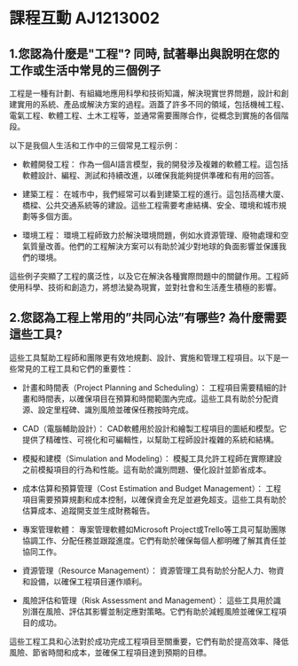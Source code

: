 # 課程互動 AJ1213002
## 1.您認為什麼是"工程"? 同時, 試著舉出與說明在您的工作或生活中常見的三個例子
工程是一種有計劃、有組織地應用科學和技術知識，解決現實世界問題，設計和創建實用的系統、產品或解決方案的過程。涵蓋了許多不同的領域，包括機械工程、電氣工程、軟體工程、土木工程等，並通常需要團隊合作，從概念到實施的各個階段。

以下是我個人生活和工作中的三個常見工程示例：

- 軟體開發工程： 作為一個AI語言模型，我的開發涉及複雜的軟體工程。這包括軟體設計、編程、測試和持續改進，以確保我能夠提供準確和有用的回答。

- 建築工程： 在城市中，我們經常可以看到建築工程的進行。這包括高樓大廈、橋樑、公共交通系統等的建設。這些工程需要考慮結構、安全、環境和城市規劃等多個方面。

- 環境工程： 環境工程師致力於解決環境問題，例如水資源管理、廢物處理和空氣質量改善。他們的工程解決方案可以有助於減少對地球的負面影響並保護我們的環境。

這些例子突顯了工程的廣泛性，以及它在解決各種實際問題中的關鍵作用。工程師使用科學、技術和創造力，將想法變為現實，並對社會和生活產生積極的影響。


## 2.您認為工程上常用的”共同心法”有哪些? 為什麼需要這些工具?

這些工具幫助工程師和團隊更有效地規劃、設計、實施和管理工程項目。以下是一些常見的工程工具和它們的重要性：

- 計畫和時間表（Project Planning and Scheduling）： 工程項目需要精細的計畫和時間表，以確保項目在預算和時間範圍內完成。這些工具有助於分配資源、設定里程碑、識別風險並確保任務按時完成。

- CAD（電腦輔助設計）： CAD軟體用於設計和繪製工程項目的圖紙和模型。它提供了精確性、可視化和可編輯性，以幫助工程師設計複雜的系統和結構。

- 模擬和建模（Simulation and Modeling）： 模擬工具允許工程師在實際建設之前模擬項目的行為和性能。這有助於識別問題、優化設計並節省成本。

- 成本估算和預算管理（Cost Estimation and Budget Management）： 工程項目需要預算規劃和成本控制，以確保資金充足並避免超支。這些工具有助於估算成本、追蹤開支並生成財務報告。

- 專案管理軟體： 專案管理軟體如Microsoft Project或Trello等工具可幫助團隊協調工作、分配任務並跟蹤進度。它們有助於確保每個人都明確了解其責任並協同工作。

- 資源管理（Resource Management）： 資源管理工具有助於分配人力、物資和設備，以確保工程項目運作順利。

- 風險評估和管理（Risk Assessment and Management）： 這些工具用於識別潛在風險、評估其影響並制定應對策略。它們有助於減輕風險並確保工程項目的成功。

這些工程工具和心法對於成功完成工程項目至關重要，它們有助於提高效率、降低風險、節省時間和成本，並確保工程項目達到預期的目標。


